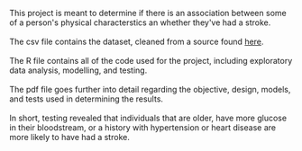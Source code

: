 This project is meant to determine if there is an association between some of a person's physical characterstics an whether they've had a stroke. <br>
<br>
The csv file contains the dataset, cleaned from a source found [here](https://www.kaggle.com/datasets/fedesoriano/stroke-prediction-dataset/data). <br>
<br>
The R file contains all of the code used for the project, including exploratory data analysis, modelling, and testing. <br>
<br>
The pdf file goes further into detail regarding the objective, design, models, and tests used in determining the results. <br>
<br>
In short, testing revealed that individuals that are older, have more glucose in their bloodstream, or a history with hypertension or heart disease are more likely to have had a stroke.
